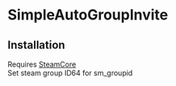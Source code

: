 # SimpleAutoGroupInvite
## Installation
Requires [SteamCore](https://github.com/polvora/SteamCore)  
Set steam group ID64 for sm_groupid  
